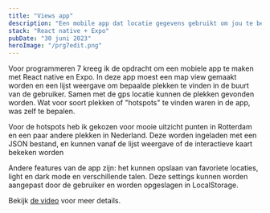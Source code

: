 ```yaml
---
title: "Views app"
description: "Een mobile app dat locatie gegevens gebruikt om jou te begeleiden naar de mooiste plekken in het land"
stack: "React native + Expo"
pubDate: "30 juni 2023"
heroImage: "/prg7edit.png"
---
```


Voor programmeren 7 kreeg ik de opdracht om een mobiele app te maken met React native en Expo. In deze app moest een map view gemaakt worden en een lijst weergave om bepaalde plekken te vinden in de buurt van de gebruiker. Samen met de gps locatie kunnen de plekken gevonden worden. Wat voor soort plekken of "hotspots" te vinden waren in de app, was zelf te bepalen.

Voor de hotspots heb ik gekozen voor mooie uitzicht punten in Rotterdam en een paar andere plekken in Nederland. Deze worden ingeladen met een JSON bestand, en kunnen vanaf de lijst weergave of de interactieve kaart bekeken worden

Andere features van de app zijn: het kunnen opslaan van favoriete locaties, light en dark mode en verschillende talen. Deze settings kunnen worden aangepast door de gebruiker en worden opgeslagen in LocalStorage.

Bekijk [de video](https://youtu.be/Tx2YDquUA-k) voor meer details.
